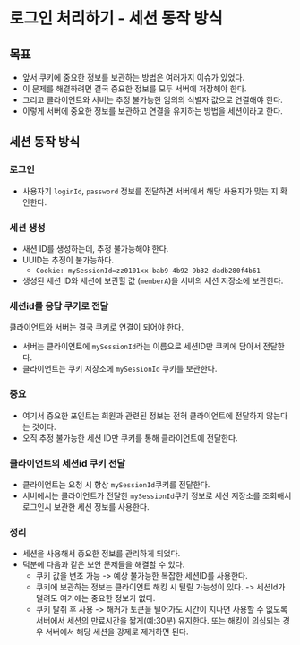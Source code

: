 # 로그인 처리하기 - 세션 동작 방식
## 목표 
- 앞서 쿠키에 중요한 정보를 보관하는 방법은 여러가지 이슈가 있었다.
- 이 문제를 해결하려면 결국 중요한 정보를 모두 서버에 저장해야 한다.
- 그리고 클라이언트와 서버는 추정 불가능한 임의의 식별자 값으로 연결해야 한다.
- 이렇게 서버에 중요한 정보를 보관하고 연결을 유지하는 방법을 세션이라고 한다.

## 세션 동작 방식
### 로그인
- 사용자기 `loginId`, `password` 정보를 전달하면 서버에서 해당 사용자가 맞는 지 확인한다.
### 세션 생성
- 새션 ID를 생성하는데, 추정 불가능해야 한다.
- UUID는 추정이 불가능하다.
    - `Cookie: mySessionId=zz0101xx-bab9-4b92-9b32-dadb280f4b61`
- 생성된 세션 ID와 세션에 보관힐 값 (`memberA`)을 서버의 세션 저장소에 보관한다.

### 세션id를 응답 쿠키로 전달
클라이언트와 서버는 결국 쿠키로 연결이 되어야 한다.
- 서버는 클라이언트에 `mySessionId`라는 이름으로 세션ID만 쿠키에 담아서 전달한다.
- 클라이언트는 쿠키 저장소에 `mySessionId` 쿠키를 보관한다.

### 중요
- 여기서 중요한 포인트는 회원과 관련된 정보는 전혀 클라이언트에 전달하지 않는다는 것이다.
- 오직 추정 불가능한 세션 ID만 쿠키를 통해 클라이언트에 전달한다.

### 클라이언트의 세션id 쿠키 전달
- 클라이언트는 요청 시 항상 `mySessionId`쿠키를 전달한다.
- 서버에서는 클라이언트가 전달한 `mySessionId`쿠키 정보로 세션 저장소를 조회해서 로그인시 보관한 세션 정보를 사용한다.

### 정리
- 세션을 사용해서 중요한 정보를 관리하게 되었다.
- 덕분에 다음과 같은 보안 문제들을 해결할 수 있다.
    - 쿠키 값을 변조 가능 
        -> 예상 불가능한 복잡한 세션ID를 사용한다.
    - 쿠키에 보관하는 정보는 클라이언트 해킹 시 털릴 가능성이 있다.
        -> 세션Id가 털려도 여기에는 중요한 정보가 없다.
    - 쿠키 탈취 후 사용
        -> 해커가 토큰을 털어가도 시간이 지나면 사용할 수 없도록 서버에서 세션의 만료시간을 짧게(예:30분)
      유지한다. 또는 해킹이 의심되는 경우 서버에서 해당 세션을 강제로 제거하면 된다.
